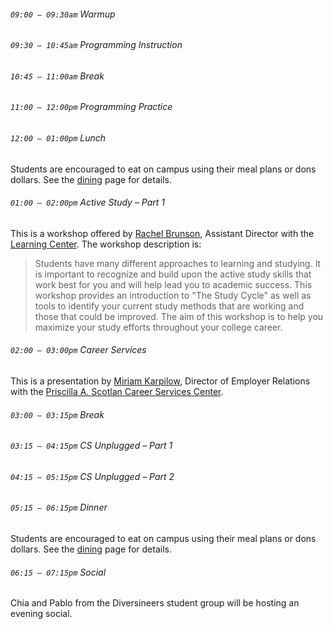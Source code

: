 ###### `09:00 – 09:30am` Warmup

###### `09:30 – 10:45am` Programming Instruction

###### `10:45 – 11:00am` *Break*

###### `11:00 – 12:00pm` Programming Practice

###### `12:00 – 01:00pm` *Lunch*

Students are encouraged to eat on campus using their meal plans or dons dollars. See the [dining](dining.html) page for details.

###### `01:00 – 02:00pm` Active Study &ndash; Part 1

This is a workshop offered by [Rachel Brunson](https://myusf.usfca.edu/lwsc/staff), Assistant Director with the [Learning Center](https://myusf.usfca.edu/learning-center). The workshop description is:

> Students have many different approaches to learning and studying. It is important to recognize and build upon the active study skills that work best for you and will help lead you to academic success. This workshop provides an introduction to "The Study Cycle" as well as tools to identify your current study methods that are working and those that could be improved. The aim of this workshop is to help you maximize your study efforts throughout your college career.

###### `02:00 – 03:00pm` Career Services

This is a presentation by [Miriam Karpilow](https://myusf.usfca.edu/career-services/meet-staff), Director of Employer Relations with the [Priscilla A. Scotlan Career Services Center](https://myusf.usfca.edu/career-services).

###### `03:00 – 03:15pm` *Break*

###### `03:15 – 04:15pm` CS Unplugged &ndash; Part 1

###### `04:15 – 05:15pm` CS Unplugged &ndash; Part 2

###### `05:15 – 06:15pm` *Dinner*

Students are encouraged to eat on campus using their meal plans or dons dollars. See the [dining](dining.html) page for details.

###### `06:15 – 07:15pm` *Social*

Chia and Pablo from the Diversineers student group will be hosting an evening social.
